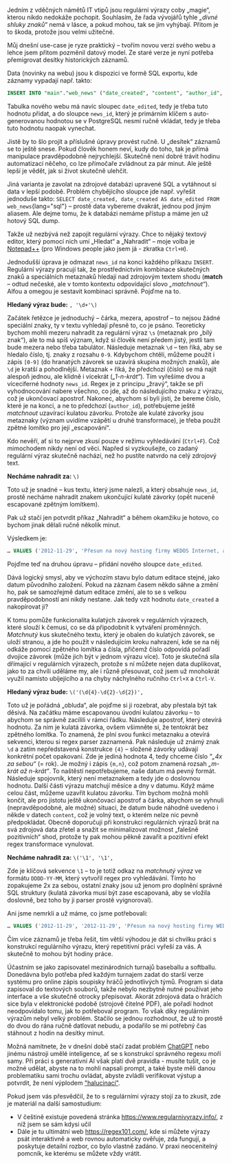 Jedním z vděčných námětů IT vtipů jsou regulární výrazy coby „magie“, kterou nikdo nedokáže pochopit. Souhlasím, že řada vývojářů tyhle _„divné shluky znaků“_ nemá v lásce, a pokud mohou, tak se jim vyhýbají. Přitom je to škoda, protože jsou velmi užitečné.

Můj dnešní use-case je ryze praktický – tvořím novou verzi svého webu a lehce jsem přitom pozměnil datový model. Ze staré verze je nyní potřeba přemigrovat desítky historických záznamů.

Data (novinky na webu) jsou k dispozici ve formě SQL exportu, kde záznamy vypadají např. takto:

```sql
INSERT INTO "main"."web_news" ("date_created", "content", "author_id", "news_id") VALUES ('2012-11-29', 'Přesun na nový hosting firmy WEDOS Internet, a.s.', '1', '1');
```

Tabulka nového webu má navíc sloupec `date_edited`, tedy je třeba tuto hodnotu přidat, a do sloupce `news_id`, který je primárním klíčem s auto-generovanou hodnotou se v PostgreSQL nesmí ručně vkládat, tedy je třeba tuto hodnotu naopak vynechat.

Jistě by to šlo projít a příslušné úpravy provést ručně. U „desítek“ záznamů se to ještě snese. Pokud člověk honem neví, kudy do toho, tak je přímá manipulace pravděpodobně nejrychlejší. Skutečně není dobré trávit hodinu automatizací něčeho, co lze přímočaře zvládnout za pár minut. Ale ještě lepší je vědět, jak si život skutečně ulehčit.

Jiná varianta je zavolat na zdrojové databázi upravené SQL a vytáhnout si data v lepší podobě. Problém chybějícího sloupce jde např. vyřešit jednoduše takto: `SELECT date_created, date_created AS date_edited FROM web_news`{lang="sql"} – prostě data vybereme dvakrát, jednou pod jiným aliasem. Ale dejme tomu, že k databázi nemáme přístup a máme jen už hotový SQL dump.

Takže už nezbývá než zapojit regulární výrazy. Chce to nějaký textový editor, který pomocí nich umí „Hledat“ a „Nahradit“ – moje volba je [Notepad++](https://notepad-plus-plus.org/) (pro Windows people jako jsem já - zkratka `Ctrl+H`).

<div>
<article-image src="regex-neni-nepritel/notepad-search.jpg" alt="Funkce 'Nahradit' v Notepad++" />
</div>

Jednodušší úprava je odmazat `news_id` na konci každého příkazu `INSERT`. Regulární výrazy pracují tak, že prostřednictvím kombinace skutečných znaků a speciálních metaznaků hledají nad zdrojovým textem shodu (**match** – odtud nečeské, ale v tomto kontextu odpovídající slovo _„matchnout“_). Alfou a omegou je sestavit kombinaci správně. Pojďme na to.

**Hledaný výraz bude:** `, '\d+'\)`

Začátek řetězce je jednoduchý – čárka, mezera, apostrof – to nejsou žádné speciální znaky, ty v textu vyhledají přesně to, co je psáno. Teoreticky bychom mohli mezeru nahradit za regulární výraz `\s` (metaznak pro „bílý znak“), ale to má spíš význam, když si člověk není předem jistý, jestli tam bude mezera nebo třeba tabulátor. Následuje metaznak `\d` – ten říká, aby se hledalo číslo, tj. znaky z rozsahu `0-9`. Kdybychom chtěli, můžeme použít i zápis `[0-9]` (do hranatých závorek se uzavírá skupina možných znaků), ale `\d` je kratší a pohodlnější. Metaznak `+` říká, že předchozí (číslo) se má najít alespoň jednou, ale klidně i vícekrát (_„1-n-krát“_). Tím vyřešíme dvou a víceciferné hodnoty `news_id`. Regex je z principu „žravý“, takže se při vyhodnocování nabere všechno, co jde, až do následujícího znaku z výrazu, což je ukončovací apostrof. Nakonec, abychom si byli jisti, že bereme číslo, které je na konci, a ne to předchozí (`author_id`), potřebujeme ještě _matchnout_ uzavírací kulatou závorku. Protože ale kulaté závorky jsou metaznaky (význam uvidíme vzápětí u druhé transformace), je třeba použít zpětné lomítko pro její „escapování“.

Kdo nevěří, ať si to nejprve zkusí pouze v režimu vyhledávání (`Ctrl+F`). Což mimochodem nikdy není od věci. Napřed si vyzkoušejte, co zadaný regulární výraz skutečně nachází, než ho pustíte natvrdo na celý zdrojový text.

**Necháme nahradit za:** `\)`

Toto už je snadné – kus textu, který jsme nalezli, a který obsahuje `news_id`, prostě necháme nahradit znakem ukončující kulaté závorky (opět nuceně escapované zpětným lomítkem).

Pak už stačí jen potvrdit příkaz „Nahradit“ a během okamžiku je hotovo, co bychom jinak dělali ručně několik minut.

Výsledkem je:
```sql
… VALUES ('2012-11-29', 'Přesun na nový hosting firmy WEDOS Internet, a.s.', '1');
```

Pojďme teď na druhou úpravu – přidání nového sloupce `date_edited`.

Dává logický smysl, aby ve výchozím stavu bylo datum editace stejné, jako datum původního založení. Pokud na záznam časem někdo sáhne a změní ho, pak se samozřejmě datum editace změní, ale to se s velkou pravděpodobností ani nikdy nestane. Jak tedy vzít hodnotu `date_created` a nakopírovat ji?

K tomu pomůže funkcionalita kulatých závorek v regulárních výrazech, které slouží k čemusi, co se dá připodobnit k vytváření proměnných. _Matchnutý_ kus skutečného textu, který je obalen do kulatých závorek, se uloží stranou, a jde ho použít v následujícím kroku nahrazení, kde se na něj odkáže pomocí zpětného lomítka a čísla, přičemž číslo odpovídá pořadí dvojice závorek (může jich být v jednom výrazu více). Toto je skutečná síla dřímající v regulárních výrazech, protože s ní můžete nejen data duplikovat, jako to za chvíli uděláme my, ale i různě přesouvat, což jsem už mnohokrát využil namísto ubíjejícího a na chyby náchylného ručního `Ctrl+X` a `Ctrl-V`.

**Hledaný výraz bude:** `\('(\d{4}-\d{2}-\d{2})',`

Toto už je pořádná „obluda“, ale pojďme si ji rozebrat, aby přestala být tak děsivá. Na začátku máme escapovanou úvodní kulatou závorku – to abychom se správně zacílili v rámci řádku. Následuje apostrof, který otevírá hodnotu. Za ním je kulatá závorka, ovšem všimněte si, že tentokrát bez zpětného lomítka. To znamená, že plní svou funkci metaznaku a otevírá sekvenci, kterou si regex parser zaznamená. Pak následuje už známý znak `\d` a zatím nepředstavená konstrukce `{4}` – složené závorky udávají konkrétní počet opakovaní. Zde je jediná hodnota 4, tedy chceme číslo _"„4x za sebou“_ (= rok). Je možný i zápis `{m,n}`, což potom znamená rozsah _„m-krát až n-krát“_. To naštěstí nepotřebujeme, naše datum má pevný formát. Následuje spojovník, který není metaznakem a tedy jde o doslovnou hodnotu. Další části výrazu matchují měsíce a dny v datumu. Když máme celou část, můžeme uzavřít kulatou závorku. Tím bychom možná mohli končit, ale pro jistotu ještě ukončovací apostrof a čárka, abychom se vyhnuli (nepravděpodobné, ale možné) situaci, že datum bude náhodně uvedeno i někde v datech `content`, což je volný text, o kterém nelze nic pevně předpokládat. Obecně doporučuji při konstrukci regulárních výrazů brát na svá zdrojová data zřetel a snažit se minimalizovat možnost „falešně pozitivních“ shod, protože ty pak mohou pěkně zavařit a pozitivní efekt regex transformace vynulovat.

**Necháme nahradit za:** `\('\1', '\1',`

Zde je klíčová sekvence `\1` – to je totiž odkaz na _matchnutý výraz_ ve formátu `DDDD-YY-MM`, který vytvořil regex pro vyhledávání. Tímto ho zopakujeme 2x za sebou, ostatní znaky jsou už jenom pro doplnění správné SQL struktury (kulatá závorka musí být zase escapovaná, aby se vložila doslovně, bez toho by ji parser prostě vyignoroval).

Ani jsme nemrkli a už máme, co jsme potřebovali:
```sql
… VALUES ('2012-11-29', '2012-11-29', 'Přesun na nový hosting firmy WEDOS Internet, a.s.', '1');
```

Čím více záznamů je třeba řešit, tím větší výhodou je dát si chvilku práci s konstrukcí regulárního výrazu, který repetitivní práci vyřeší za vás. A skutečně to mohou být hodiny práce.

Účastním se jako zapisovatel mezinárodních turnajů baseballu a softballu. Donedávna bylo potřeba před každým turnajem zadat do starší verze systému pro online zápis soupisky hráčů jednotlivých týmů. Program si data zapisoval do textových souborů, takže nebylo nezbytně nutné používat jeho interface a vše skutečně otrocky přepisovat. Akorát zdrojová data o hráčích sice byla v elektronické podobě (strojově čitelné PDF), ale pořadí hodnot neodpovídalo tomu, jak to potřeboval program. To však díky regulárním výrazům nebyl velký problém. Stačilo se jednou rozhodnout, že už to prostě do dvou do rána ručně datlovat nebudu, a podařilo se mi potřebný čas stáhnout z hodin na desítky minut.

Možná namítnete, že v dnešní době stačí zadat problém [ChatGPT](/tag/ChatGPT) nebo jinému nástroji umělé inteligence, ať se s konstrukcí správného regexu moří samy. Při práci s generativní AI však platí dvě pravidla - musíte tušit, co je možné udělat, abyste na to mohli napsali prompt, a také byste měli danou problematiku sami trochu ovládat, abyste zvládli verifikovat výstup a potvrdit, že není výplodem ["halucinací"](https://www.ibm.com/topics/ai-hallucinations).

Pokud jsem vás přesvědčil, že to s regulárními výrazy stojí za to zkusit, zde je materiál na další samostudium:
- V češtině existuje povedená stránka https://www.regularnivyrazy.info/, z níž jsem se sám kdysi učil
- Dále je tu ultimátní web https://regex101.com/, kde si můžete výrazy psát interaktivně a web rovnou automaticky ověřuje, zda fungují, a poskytuje detailní rozbor, co bylo vlastně zadáno. V praxi neocenitelný pomcník, ke kterému se můžete vždy vrátit.

<a href="https://regex101.com/" title="regex101.com">
<article-image src="regex-neni-nepritel/regex101.jpg" alt="Analýza regulárního výrazu na regex101.com" />
</a>

